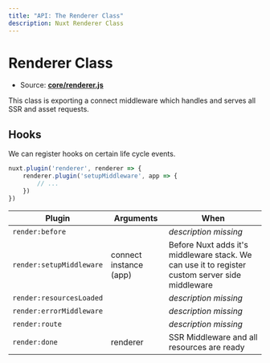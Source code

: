 ```yaml
---
title: "API: The Renderer Class"
description: Nuxt Renderer Class
---
```


# Renderer Class

- Source: **[core/renderer.js](https://github.com/nuxt/nuxt.js/blob/dev/lib/core/renderer.js)**

This class is exporting a connect middleware which handles and serves all SSR and asset requests.

## Hooks

We can register hooks on certain life cycle events.

```js
nuxt.plugin('renderer', renderer => {
    renderer.plugin('setupMiddleware', app => {
        // ...
    })
})
```

Plugin            | Arguments              | When
------------------|------------------------|------------------------------------------------------------------------------------------------
 `render:before`          |   | *description missing*  
 `render:setupMiddleware` | connect instance (app)  | Before Nuxt adds it's middleware stack. We can use it to register custom server side middleware  
 `render:resourcesLoaded` |   | *description missing*  
 `render:errorMiddleware` |   | *description missing*  
 `render:route`           |   | *description missing*  
 `render:done`            |  renderer | SSR Middleware and all resources are ready

